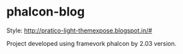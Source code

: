 # phalcon-blog

Style: http://pratico-light-themexpose.blogspot.in/#

Project developed using framevork phalcon by 2.03 version.
